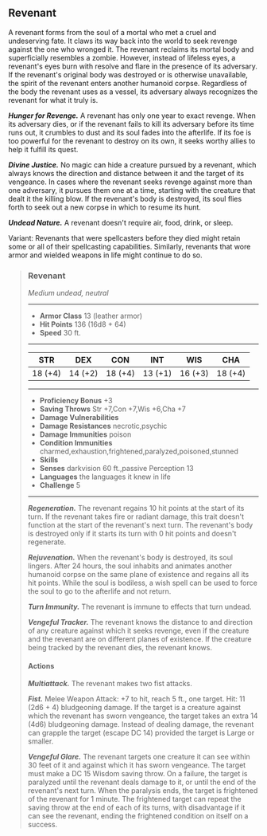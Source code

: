 ## Revenant
A revenant forms from the soul of a mortal who met a cruel and undeserving fate. It claws its way back into the world to seek revenge against the one who wronged it. The revenant reclaims its mortal body and superficially resembles a zombie. However, instead of lifeless eyes, a revenant's eyes burn with resolve and flare in the presence of its adversary. If the revenant's original body was destroyed or is otherwise unavailable, the spirit of the revenant enters another humanoid corpse. Regardless of the body the revenant uses as a vessel, its adversary always recognizes the revenant for what it truly is.

***Hunger for Revenge.*** A revenant has only one year to exact revenge. When its adversary dies, or if the revenant fails to kill its adversary before its time runs out, it crumbles to dust and its soul fades into the afterlife. If its foe is too powerful for the revenant to destroy on its own, it seeks worthy allies to help it fulfill its quest.

***Divine Justice.*** No magic can hide a creature pursued by a revenant, which always knows the direction and distance between it and the target of its vengeance. In cases where the revenant seeks revenge against more than one adversary, it pursues them one at a time, starting with the creature that dealt it the killing blow. If the revenant's body is destroyed, its soul flies forth to seek out a new corpse in which to resume its hunt.

***Undead Nature.*** A revenant doesn't require air, food, drink, or sleep.

Variant: Revenants that were spellcasters before they died might retain some or all of their spellcasting capabilities. Similarly, revenants that wore armor and wielded weapons in life might continue to do so.

>### Revenant
>*Medium undead, neutral*
>___
>- **Armor Class** 13 (leather armor)
>- **Hit Points** 136 (16d8 + 64)
>- **Speed** 30 ft.
>___
>|**STR**|**DEX**|**CON**|**INT**|**WIS**|**CHA**|
>|:---:|:---:|:---:|:---:|:---:|:---:|
>|18 (+4)|14 (+2)|18 (+4)|13 (+1)|16 (+3)|18 (+4)|
>
>___
>- **Proficiency Bonus** +3
>- **Saving Throws** Str +7,Con +7,Wis +6,Cha +7
>- **Damage Vulnerabilities** 
>- **Damage Resistances** necrotic,psychic
>- **Damage Immunities** poison
>- **Condition Immunities** charmed,exhaustion,frightened,paralyzed,poisoned,stunned
>- **Skills** 
>- **Senses** darkvision 60 ft.,passive Perception 13
>- **Languages** the languages it knew in life
>- **Challenge** 5
>___
>***Regeneration.*** The revenant regains 10 hit points at the start of its turn. If the revenant takes fire or radiant damage, this trait doesn't function at the start of the revenant's next turn. The revenant's body is destroyed only if it starts its turn with 0 hit points and doesn't regenerate.
>
>***Rejuvenation.*** When the revenant's body is destroyed, its soul lingers. After 24 hours, the soul inhabits and animates another humanoid corpse on the same plane of existence and regains all its hit points. While the soul is bodiless, a wish spell can be used to force the soul to go to the afterlife and not return.
>
>***Turn Immunity.*** The revenant is immune to effects that turn undead.
>
>***Vengeful Tracker.*** The revenant knows the distance to and direction of any creature against which it seeks revenge, even if the creature and the revenant are on different planes of existence. If the creature being tracked by the revenant dies, the revenant knows.
>
>#### Actions
>***Multiattack.*** The revenant makes two fist attacks.
>
>***Fist.*** Melee Weapon Attack: +7 to hit, reach 5 ft., one target. Hit: 11 (2d6 + 4) bludgeoning damage. If the target is a creature against which the revenant has sworn vengeance, the target takes an extra 14 (4d6) bludgeoning damage. Instead of dealing damage, the revenant can grapple the target (escape DC 14) provided the target is Large or smaller.
>
>***Vengeful Glare.*** The revenant targets one creature it can see within 30 feet of it and against which it has sworn vengeance. The target must make a DC 15 Wisdom saving throw. On a failure, the target is paralyzed until the revenant deals damage to it, or until the end of the revenant's next turn. When the paralysis ends, the target is frightened of the revenant for 1 minute. The frightened target can repeat the saving throw at the end of each of its turns, with disadvantage if it can see the revenant, ending the frightened condition on itself on a success.
>
